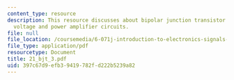 ```yaml
---
content_type: resource
description: This resource discusses about bipolar junction transistor circuits and
  voltage and power amplifier circuits.
file: null
file_location: /coursemedia/6-071j-introduction-to-electronics-signals-and-measurement-spring-2006/397c67d9efb39419782fd222b5239a82_21_bjt_3.pdf
file_type: application/pdf
resourcetype: Document
title: 21_bjt_3.pdf
uid: 397c67d9-efb3-9419-782f-d222b5239a82
---
```

